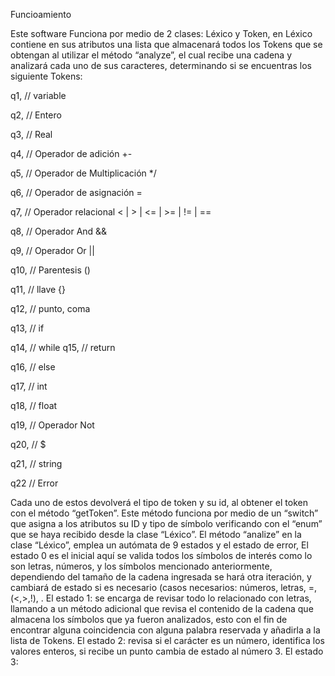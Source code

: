 Funcioamiento

Este software Funciona por medio de 2 clases: Léxico y Token, en Léxico contiene en sus atributos una lista que almacenará todos los Tokens que se obtengan al utilizar el método “analyze”, el cual recibe una cadena y analizará cada uno de sus caracteres, determinando si se encuentras los siguiente Tokens:

q1, // variable

q2,	// Entero

q3, // Real

q4, // Operador de adición +-

q5, // Operador de Multiplicación */

q6, // Operador de asignación = 

q7, // Operador relacional < | > | <= | >= | != | ==

q8, // Operador And  &&

q9, // Operador Or  ||

q10, // Parentesis	()

q11, // llave		{}

q12, // punto, coma 

q13, // if

q14, // while
q15, // return

q16, // else

q17, // int

q18, // float

q19, // Operador Not

q20, // $

q21, // string

q22 // Error

Cada uno de estos devolverá el tipo de token y su id, al obtener el token con el método “getToken”. Este método funciona por medio de un “switch” que asigna a los atributos su ID y tipo de símbolo verificando con el “enum” que se haya recibido desde la clase “Léxico”.
El método “analize” en la clase “Léxico”, emplea un autómata de 9 estados y el estado de error, 
El estado 0 es el inicial aquí se valida todos los símbolos de interés como lo son letras, números, y los símbolos mencionado anteriormente, dependiendo del tamaño de la cadena ingresada se hará otra iteración, y cambiará de estado si es necesario (casos necesarios: números, letras, =, (<,>,!), .
El estado 1: se encarga de revisar todo lo relacionado con letras, llamando a un método adicional que revisa el contenido de la cadena que almacena los símbolos que ya fueron analizados, esto con el fin de encontrar alguna coincidencia con alguna palabra reservada y añadirla a la lista de Tokens.
El estado 2: revisa si el carácter es un número, identifica los valores enteros, si recibe un punto cambia de estado al número 3.
El estado 3: 
